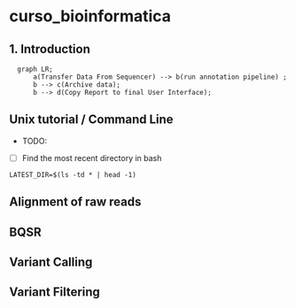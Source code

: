 # curso_bioinformatica

## 1. Introduction

```mermaid
  graph LR;
      a(Transfer Data From Sequencer) --> b(run annotation pipeline) ;
      b --> c(Archive data);
      b --> d(Copy Report to final User Interface);
```

## Unix tutorial / Command Line

* TODO: 

- [ ] Find the most recent directory in bash

```
LATEST_DIR=$(ls -td * | head -1)
```

## Alignment of raw reads


## BQSR

## Variant Calling

## Variant Filtering
